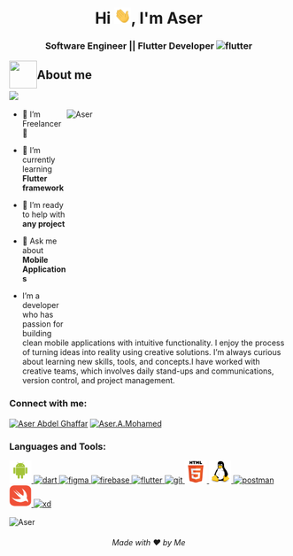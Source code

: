 <h1 align="center">Hi <img src="https://raw.githubusercontent.com/ABSphreak/ABSphreak/master/gifs/Hi.gif" width="30px">, I'm Aser</h1>
<h3 align="center">Software Engineer || Flutter Developer <img src="https://www.vectorlogo.zone/logos/flutterio/flutterio-icon.svg" alt="flutter" width="20" height="20"/></h3> 


<img align="left" src = "https://user-images.githubusercontent.com/63050133/156777293-72a6e681-2582-4a9d-ad92-09d1181d47c7.gif" width = 50px height=50px>
<h2 align="left" font-weight="bold">About me</h2>  
<img src="https://user-images.githubusercontent.com/73097560/115834477-dbab4500-a447-11eb-908a-139a6edaec5c.gif">
<p><img align="right" src="https://github.com/Adam-pw/Adam-pw/blob/main/animation_500_kxa883sd.gif" alt="Aser" width = 400px height=400px/></p>


- 🔻 I’m Freelancer 💯

- 🌱 I’m currently learning **Flutter framework**

- 🤝 I’m ready to help with **any project**

- 💬 Ask me about **Mobile Applications**



- I’m a developer who has passion for building clean mobile applications with intuitive functionality. I enjoy the process of turning ideas into reality using creative solutions. I’m always curious about learning new skills, tools, and concepts.I have worked with creative teams, which involves daily stand-ups and communications, version control, and project management.
<p align="left">
</p>
<h3 align="left">Connect with me:</h3>
<p align="left">
  <a href="https://www.linkedin.com/in/aser-abdel-ghaffar/" target="blank"><img align="center"
      src="https://raw.githubusercontent.com/rahuldkjain/github-profile-readme-generator/master/src/images/icons/Social/linked-in-alt.svg"
      alt="Aser Abdel Ghaffar" height="30" width="40" /></a>
  <a href="https://www.facebook.com/Aser.Abdel.Ghaffar.Mohamed/" target="blank"><img align="center"
      src="https://raw.githubusercontent.com/rahuldkjain/github-profile-readme-generator/master/src/images/icons/Social/facebook.svg"
      alt="Aser.A.Mohamed" height="30" width="40" /></a>
<br>
<h3 align="left">Languages and Tools:</h3>
<p align="left"> <a href="https://developer.android.com" target="_blank" rel="noreferrer"> <img src="https://raw.githubusercontent.com/devicons/devicon/master/icons/android/android-original-wordmark.svg" alt="android" width="40" height="40"/> </a> <a href="https://www.w3schools.com/cpp/" target="_blank" rel="noreferrer"> </a> <a href="https://dart.dev" target="_blank" rel="noreferrer"> <img src="https://www.vectorlogo.zone/logos/dartlang/dartlang-icon.svg" alt="dart" width="40" height="40"/> </a> <a href="https://www.figma.com/" target="_blank" rel="noreferrer"> <img src="https://www.vectorlogo.zone/logos/figma/figma-icon.svg" alt="figma" width="40" height="40"/> </a> <a href="https://firebase.google.com/" target="_blank" rel="noreferrer"> <img src="https://www.vectorlogo.zone/logos/firebase/firebase-icon.svg" alt="firebase" width="40" height="40"/> </a> <a href="https://flutter.dev" target="_blank" rel="noreferrer"> <img src="https://www.vectorlogo.zone/logos/flutterio/flutterio-icon.svg" alt="flutter" width="40" height="40"/> </a> <a href="https://git-scm.com/" target="_blank" rel="noreferrer"> <img src="https://www.vectorlogo.zone/logos/git-scm/git-scm-icon.svg" alt="git" width="40" height="40"/> </a> <a href="https://www.w3.org/html/" target="_blank" rel="noreferrer"> <img src="https://raw.githubusercontent.com/devicons/devicon/master/icons/html5/html5-original-wordmark.svg" alt="html5" width="40" height="40"/> </a> <a href="https://www.linux.org/" target="_blank" rel="noreferrer"> <img src="https://raw.githubusercontent.com/devicons/devicon/master/icons/linux/linux-original.svg" alt="linux" width="40" height="40"/> </a> <a href="https://postman.com" target="_blank" rel="noreferrer"> <img src="https://www.vectorlogo.zone/logos/getpostman/getpostman-icon.svg" alt="postman" width="40" height="40"/> </a> <a href="https://developer.apple.com/swift/" target="_blank" rel="noreferrer"> <img src="https://raw.githubusercontent.com/devicons/devicon/master/icons/swift/swift-original.svg" alt="swift" width="40" height="40"/> </a> <a href="https://www.adobe.com/products/xd.html" target="_blank" rel="noreferrer"> <img src="https://cdn.worldvectorlogo.com/logos/adobe-xd.svg" alt="xd" width="40" height="40"/> </a> </p>

<p><img align="center"
    src="https://github-readme-stats.vercel.app/api/top-langs?username=AserPhantom&show_icons=true&locale=en&bg_color=0d1117&text_color=ffffff&layout=compact"
    alt="Aser" 
    bg_color=#808080/></p>

<h6 align="center">Made with ❤️ by Me </h6>

